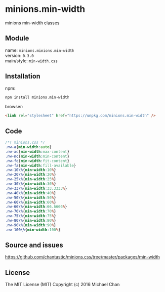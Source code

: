 # minions.min-width
minions min-width classes

## Module
name: `minions.minions.min-width`  
version: `0.3.0`  
main/style: `min-width.css`  

## Installation
npm:
```bash
npm install minions.min-width
```

browser:
```html
<link rel="stylesheet" href="https://unpkg.com/minions.min-width" />
```

## Code
```css
/*! minions.css */
.nw-a{min-width:auto}
.nw-xc{min-width:max-content}
.nw-nc{min-width:min-content}
.nw-fc{min-width:fit-content}
.nw-fa{min-width:fill-available}
.nw-10\%{min-width:10%}
.nw-20\%{min-width:20%}
.nw-25\%{min-width:25%}
.nw-30\%{min-width:30%}
.nw-33\%{min-width:33.3333%}
.nw-40\%{min-width:40%}
.nw-50\%{min-width:50%}
.nw-60\%{min-width:60%}
.nw-66\%{min-width:66.6666%}
.nw-70\%{min-width:70%}
.nw-75\%{min-width:75%}
.nw-80\%{min-width:80%}
.nw-90\%{min-width:90%}
.nw-100\%{min-width:100%}

```

## Source and issues

https://github.com/chantastic/minions.css/tree/master/packages/min-width

## License

The MIT License (MIT)
Copyright (c) 2016 Michael Chan
